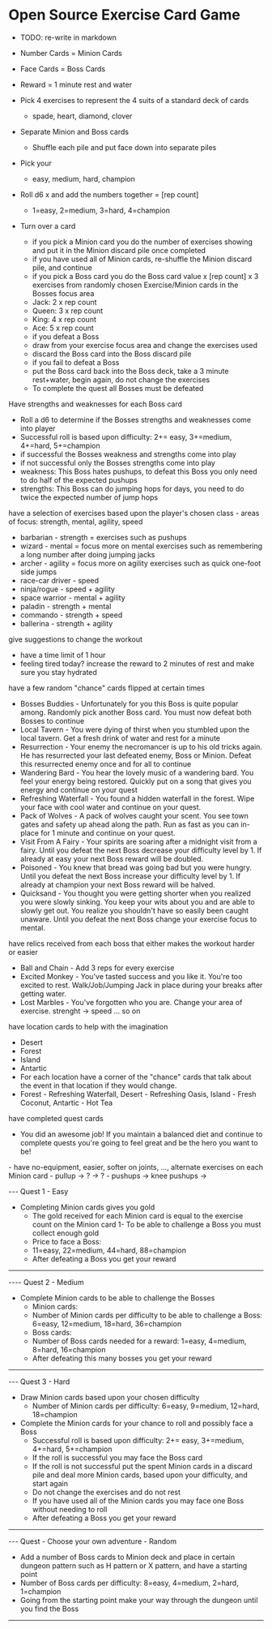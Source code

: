 # Open Source Exercise Card Game
- TODO: re-write in markdown

- Number Cards = Minion Cards
- Face Cards = Boss Cards
- Reward = 1 minute rest and water

- Pick 4 exercises to represent the 4 suits of a standard deck of cards
  - spade, heart, diamond, clover

- Separate Minion and Boss cards
  - Shuffle each pile and put face down into separate piles
 
- Pick your <difficulty level>
  - easy, medium, hard, champion

- Roll d6 x <difficulty level> and add the numbers together = [rep count]
  - 1=easy, 2=medium, 3=hard, 4=champion

- Turn over a card
  - if you pick a Minion card you do the number of exercises showing and put it in the Minion discard pile once completed
   - if you have used all of Minion cards, re-shuffle the Minion discard pile, and continue
  - if you pick a Boss card you do the Boss card value x [rep count] x 3 exercises from randomly chosen Exercise/Minion cards in the Bosses focus area
  - Jack: 2 x rep count
  - Queen: 3 x rep count
  - King: 4 x rep count
  - Ace: 5 x rep count
  - if you defeat a Boss
   - draw from your exercise focus area and change the exercises used
   - discard the Boss card into the Boss discard pile
  - if you fail to defeat a Boss
   - put the Boss card back into the Boss deck, take a 3 minute rest+water, begin again, do not change the exercises
  - To complete the quest all Bosses must be defeated

<idea> Have strengths and weaknesses for each Boss card
  - Roll a d6 to determine if the Bosses strengths and weaknesses come into player
  - Successful roll is based upon difficulty: 2+= easy, 3+=medium, 4+=hard, 5+=champion
  - if successful the Bosses weakness and strengths come into play
  - if not successful only the Bosses strengths come into play
  - weakness: This Boss hates pushups, to defeat this Boss you only need to do half of the expected pushups
  - strengths: This Boss can do jumping hops for days, you need to do twice the expected number of jump hops

<idea> have a selection of exercises based upon the player's chosen class - areas of focus: strength, mental, agility, speed
   - barbarian - strength = exercises such as pushups
   - wizard - mental = focus more on mental exercises such as remembering a long number after doing jumping jacks
   - archer - agility = focus more on agility exercises such as quick one-foot side jumps
   - race-car driver - speed
   - ninja/rogue - speed + agility
   - space warrior - mental + agility
   - paladin - strength + mental
   - commando - strength + speed
   - ballerina - strength + agility

<idea> give suggestions to change the workout
  - have a time limit of 1 hour
  - feeling tired today?  increase the reward to 2 minutes of rest and make sure you stay hydrated
 
<idea> have a few random "chance" cards flipped at certain times
  - Bosses Buddies - Unfortunately for you this Boss is quite popular among.  Randomly pick another Boss card.  You must now defeat both Bosses to continue
  - Local Tavern - You were dying of thirst when you stumbled upon the local tavern.  Get a fresh drink of water and rest for a minute
  - Resurrection - Your enemy the necromancer is up to his old tricks again.  He has resurrected your last defeated enemy, Boss or Minion.  Defeat this resurrected enemy once and for all to continue
  - Wandering Bard - You hear the lovely music of a wandering bard.  You feel your energy being restored.  Quickly put on a song that gives you energy and continue on your quest
  - Refreshing Waterfall - You found a hidden waterfall in the forest.  Wipe your face with cool water and continue on your quest.
  - Pack of Wolves - A pack of wolves caught your scent.  You see town gates and safety up ahead along the path.  Run as fast as you can in-place for 1 minute and continue on your quest.
  - Visit From A Fairy - Your spirits are soaring after a midnight visit from a fairy.  Until you defeat the next Boss decrease your difficulty level by 1.  If already at easy your next Boss reward will be doubled.
  - Poisoned - You knew that bread was going bad but you were hungry. Until you defeat the next Boss increase your difficulty level by 1.  If already at champion your next Boss reward will be halved.  
  - Quicksand - You thought you were getting shorter when you realized you were slowly sinking.  You keep your wits about you and are able to slowly get out.  You realize you shouldn't have so easily been caught unaware.  Until you defeat the next Boss change your exercise focus to mental.
 
<idea> have relics received from each boss that either makes the workout harder or easier
  - Ball and Chain - Add 3 reps for every exercise
  - Excited Monkey - You've tasted success and you like it.  You're too excited to rest.  Walk/Job/Jumping Jack in place during your breaks after getting water.
  - Lost Marbles - You've forgotten who you are.  Change your area of exercise.  strenght -> speed ... so on

<idea> have location cards to help with the imagination
  - Desert
  - Forest
  - Island
  - Antartic
  - For each location have a corner of the "chance" cards that talk about the event in that location if they would change.
  - Forest - Refreshing Waterfall, Desert - Refreshing Oasis, Island - Fresh Coconut, Antartic - Hot Tea

<idea> have completed quest cards
  - You did an awesome job!  If you maintain a balanced diet and continue to complete quests you're going to feel great and be the hero you want to be!

<idea>
  - have no-equipment, easier, softer on joints, ..., alternate exercises on each Minion card
  - pullup -> ? -> ?
  - pushups -> knee pushups ->

--- Quest 1 - Easy
- Completing Minion cards gives you gold
  - The gold received for each Minion card is equal to the exercise count on the Minion card
1- To be able to challenge a Boss you must collect enough gold
  - Price to face a Boss:
  - 11=easy, 22=medium, 44=hard, 88=champion
  - After defeating a Boss you get your reward
---

---- Quest 2 - Medium
- Complete Minion cards to be able to challenge the Bosses
  - Minion cards:
  - Number of Minion cards per difficulty to be able to challenge a Boss: 6=easy, 12=medium, 18=hard, 36=champion
  - Boss cards:
  - Number of Boss cards needed for a reward: 1=easy, 4=medium, 8=hard, 16=champion
   - After defeating this many bosses you get your reward
---

--- Quest 3 - Hard
- Draw Minion cards based upon your chosen difficulty
  - Number of Minion cards per difficulty: 6=easy, 9=medium, 12=hard, 18=champion
- Complete the Minion cards for your chance to roll and possibly face a Boss
  - Successful roll is based upon difficulty: 2+= easy, 3+=medium, 4+=hard, 5+=champion
  - If the roll is successful you may face the Boss card
  - If the roll is not successful put the spent Minion cards in a discard pile and deal more Minion cards, based upon your difficulty, and start again
   - Do not change the exercises and do not rest
  - If you have used all of the Minion cards you may face one Boss without needing to roll
  - After defeating a Boss you get your reward
---

--- Quest - Choose your own adventure - Random
  - Add a number of Boss cards to Minion deck and place in certain dungeon pattern such as H pattern or X pattern, and have a starting point
  - Number of Boss cards per difficulty: 8=easy, 4=medium, 2=hard, 1=champion
  - Going from the starting point make your way through the dungeon until you find the Boss
---
